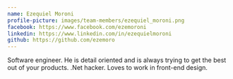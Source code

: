 ```yaml
---
name: Ezequiel Moroni
profile-picture: images/team-members/ezequiel_moroni.png
facebook: https://www.facebook.com/ezemoroni
linkedin: https://www.linkedin.com/in/ezequielmoroni
github: https://github.com/ezemoro
---
```


Software engineer. He is detail oriented and is always trying to get the best out of your products. .Net hacker. Loves to work in front-end design.
